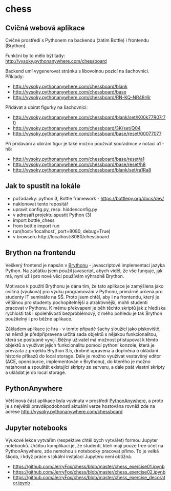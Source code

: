 # chess
## Cvičná webová aplikace

Cvičné prostředí s Pythonem na backendu (zatím Bottle) i frontendu (Brython).

Funkční by to mělo být tady:
http://vysoky.pythonanywhere.com/chessboard

Backend umí vygenerovat stránku s libovolnou pozicí na šachovnici. Příklady:
- http://vysoky.pythonanywhere.com/chessboard/blank
- http://vysoky.pythonanywhere.com/chessboard/base
- http://vysoky.pythonanywhere.com/chessboard/RN-KQ-NR48r6r

Přidávat a ubírat figurky na šachovnici:
- http://vysoky.pythonanywhere.com/chessboard/blank/set/K00k77R07r70
- http://vysoky.pythonanywhere.com/chessboard/3K/set/Q04
- http://vysoky.pythonanywhere.com/chessboard/base/reset/00077077

Při přidávání a ubírání figur je také možno používat souřadnice v notaci a1 - h8:
- http://vysoky.pythonanywhere.com/chessboard/base/reset/a1
- http://vysoky.pythonanywhere.com/chessboard/base/reset/h8
- http://vysoky.pythonanywhere.com/chessboard/blank/set/ra1Ra8


## Jak to spustit na lokále

- požadavky: python 3, Bottle framework - https://bottlepy.org/docs/dev/
- naklonovat tento repositář
- upravit config.py, resp. hiddenconfig.py 
- v adresáři projektu spustit Python (3)
- import bottle_chess
- from bottle import run
- run(host='localhost', port=8080, debug=True)
- v browseru http://localhost:8080/chessboard

## Brython na frontendu

Veškerý frontend je napsán v [Brythonu](https://brython.info/) - javascriptové implementaci jazyka Python. 
Na začátku jsem použil javascript, abych viděl, že vše funguje, jak má, 
nyní už i pro nové věci používám výhradně Brython. 

Motivace k použití Brythonu je dána tím, že tato aplikace je zamýšlena jako cvičná (výuková) 
pro výuku programování v Pythonu, primárně určená pro studenty IT semináře na SŠ. 
Proto jsem chtěl, aby i na frontendu, který je většinou pro studenty pochopitelnější 
a atraktivnější, mohli studenti pracovat v Pythonu. 
K mému překvapení je běh těchto skriptů jak z hlediska rychlosti tak i spolehlivosti bezproblémový, 
z mého pohledu je tak Brython použitelný i pro běžné aplikace. 

Základem aplikace je hra - v tomto případě šachy sloužící jako pískoviště, na němž je předpřipravena 
určitá sada objektů s nějakou funkcionalitou, která se postupně vyvíjí. 
Běžný uživatel má možnost přistupovat k těmto objektů a využívat jejich funkcionalitu pomocí 
pythoní konzole, která je převzata z projektu Brython 3.5, drobně upravena a doplněna o ukládání 
historie příkazů do local storage. Dále je možno využívat vestavěný editor 
(ACE, opensource, implementován v Brythonu), 
do kterého je možno natahovat a spouštět existující skripty ze serveru, a dále psát vlastní skripty 
a ukládat je do local storage. 

## PythonAnywhere

Většinová část aplikace byla vyvinuta v prostředí [PythonAnywhere](https://www.pythonanywhere.com/), 
a proto je s největší pravděpodobností aktuální verze hostována rovněž zde na adrese 
http://vysoky.pythonanywhere.com/chessboard



## Jupyter notebooks

Výukové lekce vytvářim (respektive chtěl bych vytvářet) formou Jupyter notebooků. 
Určitou komplikací je, že studenti, kteří mají pouze free účet na PythonAnywhere, 
zde nemohou s notebooky pracovat přímo. To je velká škoda, i když práce s lokální 
instalací Jupyteru není obtížná. 

- https://github.com/JerryFox/chess/blob/master/chess_exercise01.ipynb
- https://github.com/JerryFox/chess/blob/master/chess_exercise02.ipynb
- https://github.com/JerryFox/chess/blob/master/chess_exercise_decorator.ipynb


 

